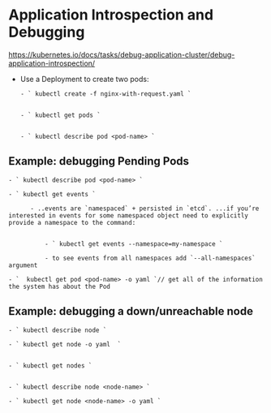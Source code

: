 # Application Introspection and Debugging


https://kubernetes.io/docs/tasks/debug-application-cluster/debug-application-introspection/



- Use a Deployment to create two pods:


      - ` kubectl create -f nginx-with-request.yaml `


      - ` kubectl get pods `


      - ` kubectl describe pod <pod-name> `

## Example: debugging Pending Pods

    - ` kubectl describe pod <pod-name> `

    - ` kubectl get events `

          - ..events are `namespaced` + persisted in `etcd`. ...if you’re interested in events for some namespaced object need to explicitly provide a namespace to the command:


              - ` kubectl get events --namespace=my-namespace `

              - to see events from all namespaces add `--all-namespaces` argument

    - `  kubectl get pod <pod-name> -o yaml `// get all of the information the system has about the Pod


## Example: debugging a down/unreachable node

    - ` kubectl describe node `

    - ` kubectl get node -o yaml  `


    - ` kubectl get nodes `


    - ` kubectl describe node <node-name> `

    - ` kubectl get node <node-name> -o yaml `
